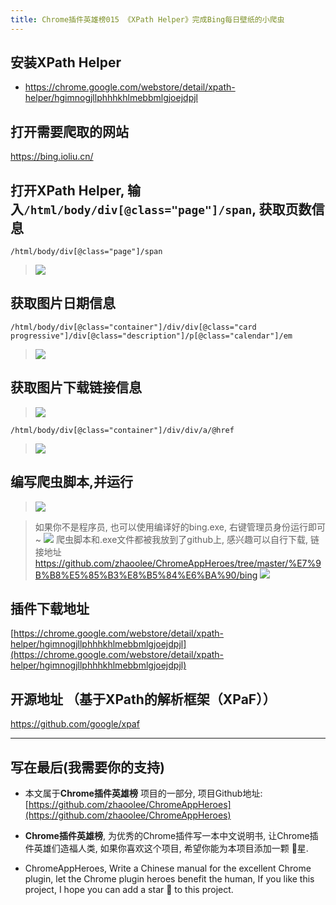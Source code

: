 ```yaml
---
title: Chrome插件英雄榜015 《XPath Helper》完成Bing每日壁纸的小爬虫
---
```

## 安装XPath Helper
- https://chrome.google.com/webstore/detail/xpath-helper/hgimnogjllphhhkhlmebbmlgjoejdpjl

## 打开需要爬取的网站

https://bing.ioliu.cn/

## 打开XPath Helper, 输入`/html/body/div[@class="page"]/span`, 获取页数信息

```
/html/body/div[@class="page"]/span
```
> ![](https://v2fy.com/asset/015_xpath_helper/c386fd93de5a4942b785994698f225aa.png)

## 获取图片日期信息
```
/html/body/div[@class="container"]/div/div[@class="card progressive"]/div[@class="description"]/p[@class="calendar"]/em
```
> ![](https://v2fy.com/asset/015_xpath_helper/b9f7882fc32d498cb30bc621359ab9f7.png)


## 获取图片下载链接信息
> ![](https://v2fy.com/asset/015_xpath_helper/044682301def4141b9907738b10cd0f4.png)

```
/html/body/div[@class="container"]/div/div/a/@href
```
> ![](https://v2fy.com/asset/015_xpath_helper/0193d0122feb4eb29ea6dc11d049c764.png)


## 编写爬虫脚本,并运行
> ![](https://v2fy.com/asset/015_xpath_helper/0ed47e862c3443a0a801a7779ee716b8.png)

> 如果你不是程序员, 也可以使用编译好的bing.exe, 右键管理员身份运行即可~
> ![](https://v2fy.com/asset/015_xpath_helper/388f7686cb3149a5b2692ab23535de65.png)
> 爬虫脚本和.exe文件都被我放到了github上, 感兴趣可以自行下载, 链接地址 https://github.com/zhaoolee/ChromeAppHeroes/tree/master/%E7%9B%B8%E5%85%B3%E8%B5%84%E6%BA%90/bing
> ![](https://v2fy.com/asset/015_xpath_helper/1b015ac803c041e5a7bdd27c3f6245ae.png)


## 插件下载地址

[https://chrome.google.com/webstore/detail/xpath-helper/hgimnogjllphhhkhlmebbmlgjoejdpjl](https://chrome.google.com/webstore/detail/xpath-helper/hgimnogjllphhhkhlmebbmlgjoejdpjl)

## 开源地址 （基于XPath的解析框架（XPaF））
https://github.com/google/xpaf

---

## 写在最后(我需要你的支持)
- 本文属于**Chrome插件英雄榜** 项目的一部分, 项目Github地址: [https://github.com/zhaoolee/ChromeAppHeroes](https://github.com/zhaoolee/ChromeAppHeroes)

- **Chrome插件英雄榜**, 为优秀的Chrome插件写一本中文说明书, 让Chrome插件英雄们造福人类, 如果你喜欢这个项目, 希望你能为本项目添加一颗 🌟星.

- ChromeAppHeroes, Write a Chinese manual for the excellent Chrome plugin, let the Chrome plugin heroes benefit the human, If you like this project, I hope you can add a star 🌟 to this project.




